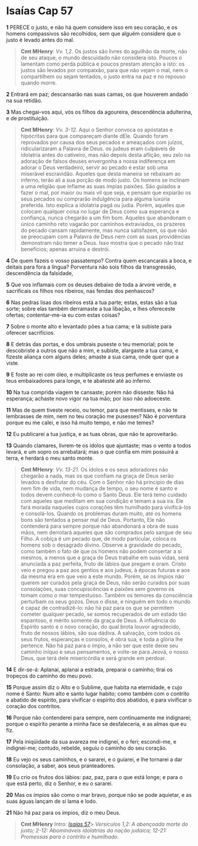 # Isaías Cap 57

**1** 	PERECE o justo, e não há quem considere isso em seu coração, e os homens compassivos são recolhidos, sem que alguém considere que o justo é levado antes do mal.

> **Cmt MHenry**: *Vv. 1,2.* Os justos são livres do aguilhão da morte, não de seu ataque, o mundo descuidado não considera isto. Poucos o lamentam como perda pública e poucos prestam atenção a isto: os justos são levados por compaixão, para que não vejam o mal, nem o compartilhem ou sejam tentados, o justo entra na paz e no repouso quando morre.

**2** 	Entrará em paz; descansarão nas suas camas, os que houverem andado na sua retidão.

**3** 	Mas chegai-vos aqui, vós os filhos da agoureira, descendência adulterina, e de prostituição.

> **Cmt MHenry**: *Vv. 3-12.* Aqui o Senhor convoca os apóstatas e hipócritas para que compareçam diante dEle. Quando foram reprovados por causa dos seus pecados e ameaçados com juízos, ridicularizaram a Palavra de Deus. os judeus eram culpáveis de idolatria antes do cativeiro, mas não depois desta aflição, seu zelo na adoração de falsos deuses envergonha a nossa indiferença em adorar o Deus verdadeiro, servir ao pecado é estar sob uma miserável escravidão. Aqueles que desta maneira se rebaixam ao inferno, terão ali a sua porção de modo justo. Os homens se inclinam a uma religião que inflame as suas ímpias paixões. São guiados a fazer o mal, por maior ou mais vil que seja, e pensam que expiarão os seus pecados ou comprarão indulgência para alguma luxúria preferida. Isto explica a idolatria pagã ou judia. Porém, aqueles que colocam qualquer coisa no lugar de Deus como sua esperança e confiança, nunca chegarão a um fim bom. Aqueles que abandonam o único caminho reto vagarão por caminhos extraviados, os prazeres do pecado cansam rapidamente, mas nunca satisfazem, os que não se preocupam com a Palavra de Deus nem com as suas providências demonstram não temer a Deus. Isso mostra que o pecado não traz benefícios; apenas arruina e destrói.

**4** 	De quem fazeis o vosso passatempo? Contra quem escancarais a boca, e deitais para fora a língua? Porventura não sois filhos da transgressão, descendência da falsidade,

**5** 	Que vos inflamais com os deuses debaixo de toda a árvore verde, e sacrificais os filhos nos ribeiros, nas fendas dos penhascos?

**6** 	Nas pedras lisas dos ribeiros está a tua parte; estas, estas são a tua sorte; sobre elas também derramaste a tua libação, e lhes ofereceste ofertas; contentar-me-ia eu com estas coisas?

**7** 	Sobre o monte alto e levantado pões a tua cama; e lá subiste para oferecer sacrifícios.

**8** 	E detrás das portas, e dos umbrais puseste o teu memorial; pois te descobriste a outros que não a mim, e subiste, alargaste a tua cama, e fizeste aliança com alguns deles; amaste a sua cama, onde quer que a viste.

**9** 	E foste ao rei com óleo, e multiplicaste os teus perfumes e enviaste os teus embaixadores para longe, e te abateste até ao inferno.

**10** 	Na tua comprida viagem te cansaste; porém não disseste: Não há esperança; achaste novo vigor na tua mão; por isso não adoeceste.

**11** 	Mas de quem tiveste receio, ou temor, para que mentisses, e não te lembrasses de mim, nem no teu coração me pusesses? Não é porventura porque eu me calei, e isso há muito tempo, e não me temes?

**12** 	Eu publicarei a tua justiça, e as tuas obras, que não te aproveitarão.

**13** 	Quando clamares, livrem-te os ídolos que ajuntaste; mas o vento a todos levará, e um sopro os arrebatará; mas o que confia em mim possuirá a terra, e herdará o meu santo monte.

> **Cmt MHenry**: *Vv. 13-21.* Os ídolos e os seus adoradores não chegarão a nada, mas os que confiam na graça de Deus serão levados a desfrutar do céu. Com o Senhor não há principio de dias nem fim de vida, nem mudança de tempo, o seu nome é santo e todos devem conhecê-lo como o Santo Deus. Ele terá temo cuidado com aqueles que meditam em sua condição e temam a sua ira. Ele fará morada naqueles cujos corações têm humilhado para vivificá-los e consolá-los. Quando os problemas duram muito, até os homens bons são tentados a pensar mal de Deus. Portanto, Ele não contenderá para sempre porque não abandonará a obra de suas mãos, nem derrotará aqueles que são comprados pelo sangue de seu Filho. A cobiça é um pecado que, de modo particular, coloca os homens sob o desagrado divino. Observe a gravidade do pecado, como também o fato de que os homens não podem consertar a si mesmos, a menos que a graça de Deus trabalhe em suas vidas, será anunciada a paz perfeita, fruto de lábios que pregam e oram. Cristo veio e pregou a paz aos gentios e aos judeus, à épocas futuras e aos da mesma era em que veio a este mundo. Porém, se os ímpios não querem ser curados pela graça de Deus, não serão curados por suas consolações, suas concupiscências e paixões sem governo os tomam como o mar tempestuoso. Também os temores da consciência perturbam os seus gozos. Deus o disse, e ninguém em todo o mundo é capaz de contradizê-lo: não há paz para os que se permitem cometer qualquer pecado, se somos recuperados de um estado tão espantoso, é mérito somente da graça de Deus. A influência do Espírito santo e o novo coração, do qual brota louvor agradecido, fruto de nossos lábios, são sua dádiva. A salvação, com todos os seus frutos, esperanças e consolos, é obra sua, e toda a glória lhe pertence. Não há paz para o ímpio, a não ser que este deixe seu caminho iníquo e seus pensamentos, e volte-se para Jeová, o nosso Deus, que terá dele misericórdia e será grande em perdoar.

**14** 	E dir-se-á: Aplanai, aplanai a estrada, preparai o caminho; tirai os tropeços do caminho do meu povo.

**15** 	Porque assim diz o Alto e o Sublime, que habita na eternidade, e cujo nome é Santo: Num alto e santo lugar habito; como também com o contrito e abatido de espírito, para vivificar o espírito dos abatidos, e para vivificar o coração dos contritos.

**16** 	Porque não contenderei para sempre, nem continuamente me indignarei; porque o espírito perante a minha face se desfaleceria, e as almas que eu fiz.

**17** 	Pela iniqüidade da sua avareza me indignei, e o feri; escondi-me, e indignei-me; contudo, rebelde, seguiu o caminho do seu coração.

**18** 	Eu vejo os seus caminhos, e o sararei, e o guiarei, e lhe tornarei a dar consolação, a saber, aos seus pranteadores.

**19** 	Eu crio os frutos dos lábios: paz, paz, para o que está longe; e para o que está perto, diz o Senhor, e eu o sararei.

**20** 	Mas os ímpios são como o mar bravo, porque não se pode aquietar, e as suas águas lançam de si lama e lodo.

**21** 	Não há paz para os ímpios, diz o meu Deus.


> **Cmt MHenry** Intro: *[Isaías 57](../23A-Is/57.md#0)*> *Versículos 1,2: A abençoada morte do justo; 2-12: Abomináveis idolatrias da nação judaica; 12-21: Promessas para o contrito e humilhado.*